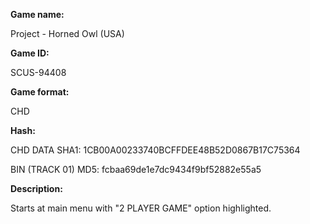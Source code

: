 **Game name:**

Project - Horned Owl (USA)

**Game ID:**

SCUS-94408

**Game format:**

CHD

**Hash:**

CHD DATA SHA1: 1CB00A00233740BCFFDEE48B52D0867B17C75364

BIN (TRACK 01) MD5: fcbaa69de1e7dc9434f9bf52882e55a5

**Description:**

Starts at main menu with "2 PLAYER GAME" option highlighted.